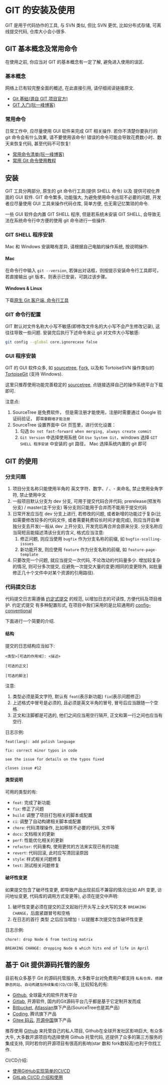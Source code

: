 # GIT 的安装及使用

GIT 是用于代码协作的工具, 与 SVN 类似, 但比 SVN 更优, 比如分布式存储, 可离线提交代码, 仓库大小会小很多.

## GIT 基本概念及常用命令

在使用之前, 你应当对 GIT 的基本概念有一定了解, 避免进入使用的误区.

### 基本概念

网络上已有较完整全面的概述, 在此直接引用, 请仔细阅读链接原文.

- [Git 基础(源自 GIT 项目官方)](https://book.git-scm.com/book/zh/v2/%E8%B5%B7%E6%AD%A5-Git-%E5%9F%BA%E7%A1%80)
- [GIT 入门(阮一峰博客)](http://www.ruanyifeng.com/blog/2018/10/git-internals.html)

### 常用命令

日常工作中, 应尽量使用 GUI 软件来完成 GIT 相关操作. 若你不清楚你要执行的 git 命令会有什么效果, 请不要使用该命令! 错误的命令可能会导致花费数小时、数天来恢复代码, 甚至代码不可恢复!

- [常用命令清单(阮一峰博客)](https://www.ruanyifeng.com/blog/2015/12/git-cheat-sheet.html)
- [常用 Git 命令使用教程](https://segmentfault.com/a/1190000011673663)

## 安装

GIT 工具分两部分, 原生的 git 命令行工具(提供 SHELL 命令) 以及 提供可视化界面的 GUI 软件. GIT 命令繁多, 功能强大, 为避免使用命令出现不必要的问题, 开发者应尽量使用 GUI 工具来操作代码仓库, 简单方便, 也无需记忆繁琐的命令.

一些 GUI 软件会内置 GIT SHELL 程序, 但是若系统未安装 GIT SHELL, 会导致无法在系统命令行中方便的使用 git 命令进行一些操作.

### GIT SHELL 程序安装

Mac 和 Windows 安装略有差异, 请根据自己电脑的操作系统, 按说明操作.

#### Mac

在命令行中输入 `git --version`, 若弹出对话框，则按提示安装命令行工具即可， 若直接输出 git 版本，则表示已安装，可跳过该步骤。

#### Windows & Linux

下载[原生 Git 客户端, 命令行工具](https://git-scm.com/downloads)

### GIT 命令行配置

GIT 默认对文件名称大小写不敏感(即修改文件名的大小写不会产生修改记录), 这往往导致一些问题. 安装完后执行下述命令来让 git 对文件大小写敏感:

```sh
git config --global core.ignorecase false
```

### GUI 程序安装

GIT 的 GUI 软件众多, 如 [sourcetree](https://www.sourcetreeapp.com/), [Fork](https://git-fork.com/), 以及和 TortoiseSVN 操作类似的 [TortoiseGit](https://tortoisegit.org/) (支持 Windows).

这里只推荐使用功能完善稳定的 [sourcetree](https://www.sourcetreeapp.com/), 点链接选择自己的操作系统平台下载即可.

注意点:

1. SourceTree 是免费软件， 但是需注册才能使用，注册时需要通过 Google 验证码验证， 即`需要翻墙才能注册`
2. SourceTree 设置界面中 Git 页签里，进行优化设置：
   1. 勾选 `Do not fast-forward when merging, always create commit`
   2. `Git Version` 中选择使用系统 Git `Use System Git`，windows 选择 `GIT SHELL 程序安装` 中安装的 git 路径， Mac 选择系统内置的 git 即可

## GIT 的使用

### 分支问题

1. 项目分支名称只能使用半角的 英文字符、数字、/ 、- 来命名, 禁止使用全角字符, 禁止使用中文
2. 一般项目默认分支为 dev 分支, 可用于提交代码合并代码; prerelease(预发布分支) / master(主干分支) 等分支则只能用于合并而不能用于提交代码
3. 日常开发应当在 dev 分支上进行, 若修改的问题, 或者新增的功能过于复杂(比如需要修改较多的代码文件, 或者需要耗费较长时间才能完成), 则应当开启单独分支去开发(一般从 dev 上开分支), 开发完后再合并会原来分支. 分支名称应当简短且能描述清该分支的含义, 格式应当注意:
   1. 修正问题, 则应当使用 `bugfix` 作为分支名称的前缀, 如 `bugfix-scolling-issues`
   2. 新功能开发, 则应使用 `feature` 作为分支名称的前缀, 如 `feature-page-template`
4. 只要改完一个问题, 就应当提交一次代码, 不论改动的代码量多少. 增加较复杂的情况, 则可分多次提交, 应避免一次提交大量的变更(相同的变更除外, 如批量修正几十个文件中对某个资源的引用路径).

### 代码提交日志

代码提交日志需遵循 [约定式提交](https://www.conventionalcommits.org/zh-hans/) 的规范, 以增加日志的可读性, 方便代码及项目维护. 约定式提交 有多种配置形式, 在项目中我们采用的是比较通用的 [config-conventional](https://github.com/conventional-changelog/commitlint/blob/master/%40commitlint/config-conventional/README.md)

下面进行一个简要的介绍.

#### 结构

提交的日志结构应当如下:

```
<类型>[可选的作用域]: <描述>

[可选的正文]

[可选的脚注]
```

注意:

1. 类型必须是英文字符, 默认有 `feat`(表示新功能) `fix`(表示问题修正)
2. 上述格式中冒号是必须的, 且必须是英文半角的冒号, 冒号后应当跟随一个空格.
3. 正文和注脚都是可选的, 他们之间应当用空行隔开, 正文和第一行之间也应当有空行.

日志示例:

```
feat(lang): add polish language
```

```
fix: correct minor typos in code

see the issue for details on the typos fixed

closes issue #12

```

#### 类型说明

可用的类型的有:

- `feat`: 完成了新功能
- `fix`: 修正了问题
- `build`: 调整了项目打包相关的脚本或配置
- `ci`: 调整了自动构建相关脚本或配置
- `chore`: 代码清理操作, 比如移除不必要的代码, 文件等
- `docs`: 文档相关的更新
- `perf`: 性能优化相关的更新
- `refactor`: 代码重构, 使用更优的方法来实现已有的功能
- `revert`: 代码回滚, 此时应写清回滚原因
- `style`: 样式相关问题修复
- `test`: 测试相关问题修复

#### 破坏性变更

如果提交包含了破坏性变更, 即导致产品出现前后不兼容的情况(比如 API 变更, 访问地址变更, 代码库的调用方式变更等), 必须在提交中声明:

1. 破坏性变更必须在提交的正文起始行开头写上全大写的文本 `BREAKING CHANGE`，后面紧跟冒号和空格
2. 在日志的首行 类型 之后应当增加 `!` 以提醒本次提交包含破坏性变更

日志示例:

```
chore!: drop Node 6 from testing matrix

BREAKING CHANGE: dropping Node 6 which hits end of life in April
```

## 基于 Git 提供源码托管的服务
目前有众多基于 Git 的源码托管服务, 大多数平台对免费用户都支持 `私有仓库`、`搭建静态网站`、`自动构建及持续集成(CD/CD)`等, 比较知名的有:

* [Github](https://github.com/), 全球最大的软件开发平台
* [Gitlab](https://gitlab.com/), 开源软件, 国内的Git源码平台几乎都是基于它定制开发而成
* [Bitbucket](https://bitbucket.org/), [Atlassian](https://www.atlassian.com/)旗下产品(SourceTree也是其产品)
* [Coding](https://coding.net/), 腾讯旗下产品
* [Gitee 码云](https://gitee.com/), [开源中国](https://www.oschina.net/)旗下产品

推荐使用 [Github](https://github.com/) 来托管自己的私人项目, Github在全球开发社区影响巨大, 有众多大牛, 大多数开源项目均选择使用 Github 托管代码, 还提供了众多的第三方服务的集成支持, 同时若你的开源项目有很高的影响(star 数和 fork数较高)也利于你找工作.


CI/CD介绍:

* [使用GitHub实现简单的CI/CD](https://www.linuxidc.com/Linux/2018-10/154824.htm)
* [GitLab CI/CD 介绍和使用](https://blinkfox.github.io/2018/11/22/ruan-jian-gong-ju/devops/gitlab-ci-jie-shao-he-shi-yong/)

